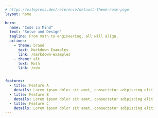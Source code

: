 ```yaml
---
# https://vitepress.dev/reference/default-theme-home-page
layout: home

hero:
  name: "Code in Mind"
  text: "Solve and Design"
  tagline: From math to engineering, all will align.
  actions:
    - theme: brand
      text: Markdown Examples
      link: /markdown-examples
    - theme: alt
      text: Math
      link: /edo


features:
  - title: Feature A
    details: Lorem ipsum dolor sit amet, consectetur adipiscing elit
  - title: Feature B
    details: Lorem ipsum dolor sit amet, consectetur adipiscing elit
  - title: Feature C
    details: Lorem ipsum dolor sit amet, consectetur adipiscing elit
---
```


